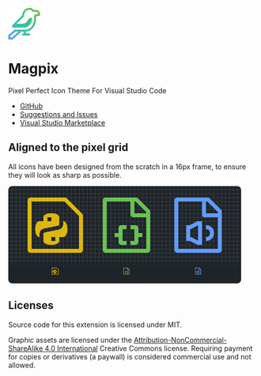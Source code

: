 ![magpix icon](https://raw.githubusercontent.com/Crawron/Magpix/main/images/readme-logo.png)

# Magpix

Pixel Perfect Icon Theme For Visual Studio Code

- [GitHub](https://github.com/Crawron/Magpix)
- [Suggestions and Issues](https://github.com/Crawron/Magpix/issues)
- [Visual Studio Marketplace](https://marketplace.visualstudio.com/items?itemName=crawron.magpix)

## Aligned to the pixel grid

All icons have been designed from the scratch in a 16px frame, to ensure they will look as sharp as possible.

![grid preview](https://raw.githubusercontent.com/Crawron/Magpix/main/images/readme-preview.png)

## Licenses

Source code for this extension is licensed under MIT.

Graphic assets are licensed under the [Attribution-NonCommercial-ShareAlike 4.0 International](http://creativecommons.org/licenses/by-nc-sa/4.0/?ref=chooser-v1) Creative Commons license. Requiring payment for copies or derivatives (a paywall) is considered commercial use and not allowed.

